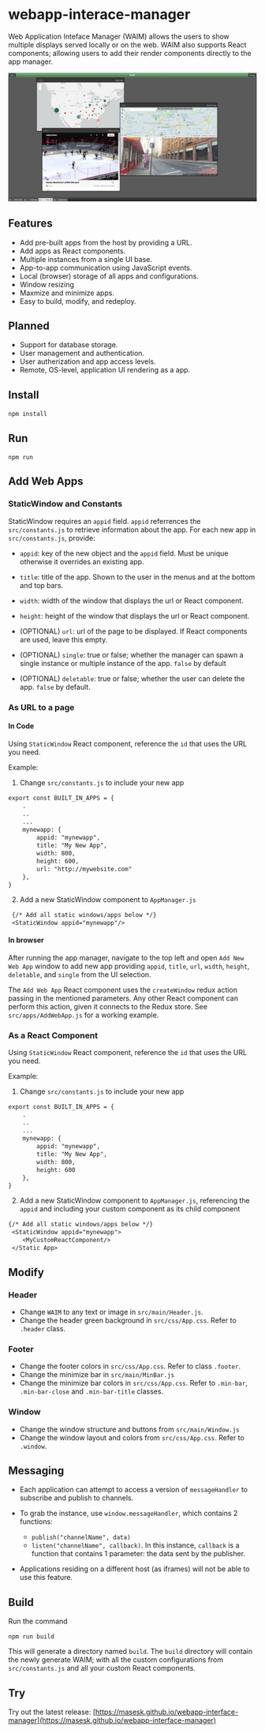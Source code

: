 # webapp-interace-manager
Web Application Inteface Manager (WAIM) allows the users to show multiple displays served locally or on the web.
WAIM also supports React components; allowing users to add their render components directly to the app manager.

![Presentation](./capture.jpg)

## Features
* Add pre-built apps from the host by providing a URL.
* Add apps as React components.
* Multiple instances from a single UI base.
* App-to-app communication using JavaScript events.
* Local (browser) storage of all apps and configurations.
* Window resizing
* Maxmize and minimize apps.
* Easy to build, modify, and redeploy.

## Planned
* Support for database storage.
* User management and authentication.
* User autherization and app access levels.
* Remote, OS-level, application UI rendering as a app.

## Install

```
npm install
```

## Run
```
npm run
```


## Add Web Apps

### StaticWindow and Constants

StaticWindow requires an `appid` field. `appid` referrences the `src/constants.js` to retrieve information about the app.
For each new app in `src/constants.js`, provide:

* `appid`: key of the new object and the `appid` field. Must be unique otherwise it overrides an existing app.

* `title`: title of the app. Shown to the user in the menus and at the bottom and top bars.

* `width`: width of the window that displays the url or React component.

* `height`: height of the window that displays the url or React component.

* (OPTIONAL) `url`: url of the page to be displayed. If React components are used, leave this empty.

* (OPTIONAL) `single`: true or false; whether the manager can spawn a single instance or multiple instance of the app. `false` by default

* (OPTIONAL) `deletable`: true or false; whether the user can delete the app. `false` by default.

### As URL to a page

#### In Code
Using `StaticWindow` React component, reference the `id` that uses the URL you need. 

Example:
1. Change `src/constants.js` to include your new app
```
export const BUILT_IN_APPS = {
    .
    ..
    ...
    mynewapp: {
        appid: "mynewapp",
        title: "My New App",
        width: 800,
        height: 600,
        url: "http://mywebsite.com"
    },
}
```
2. Add a new StaticWindow component to `AppManager.js`

```
 {/* Add all static windows/apps below */}
 <StaticWindow appid="mynewapp"/>
```
#### In browser
After running the app manager, navigate to the top left and open `Add New Web App` window to add new app providing `appid`, `title`, `url`, `width`, `height`, `deletable`, and `single` from the UI selection.

The `Add Web App` React component uses the `createWindow` redux action passing in the mentioned parameters. Any other React component can perform this action, given it connects to the Redux store.
See `src/apps/AddWebApp.js` for a working example.

### As a React Component
Using `StaticWindow` React component, reference the `id` that uses the URL you need. 

Example:
1. Change `src/constants.js` to include your new app
```
export const BUILT_IN_APPS = {
    .
    ..
    ...
    mynewapp: {
        appid: "mynewapp",
        title: "My New App",
        width: 800,
        height: 600
    },
}
```
2. Add a new StaticWindow component to `AppManager.js`, referencing the `appid` and including your custom component as its child component
```
{/* Add all static windows/apps below */}
 <StaticWindow appid="mynewapp">
    <MyCustomReactComponent/>
 </Static App>
```

## Modify

### Header
* Change `WAIM` to any text or image in `src/main/Header.js`.
* Change the header green background in `src/css/App.css`. Refer to `.header` class.

### Footer
* Change the footer colors in `src/css/App.css`. Refer to class `.footer`.
* Change the minimize bar in `src/main/MinBar.js`
* Change the minimize bar colors in `src/css/App.css`. Refer to `.min-bar`, `.min-bar-close` and `.min-bar-title` classes.

### Window
* Change the window structure and buttons from `src/main/Window.js`
* Change the window layout and colors from `src/css/App.css`. Refer to `.window`.

## Messaging

* Each application can attempt to access a version of `messageHandler` to subscribe and publish to channels.

* To grab the instance, use `window.messageHandler`, which contains 2 functions:
    * `publish("channelName", data)`
    * `listen("channelName", callback)`. In this instance, `callback` is a function that contains 1 parameter: the data sent by the publisher.
* Applications residing on a different host (as iframes) will not be able to use this feature.


## Build

Run the command
```
npm run build
```
This will generate a directory named `build`. The `build` directory will contain the newly generate WAIM; with all the custom configurations from `src/constants.js` and all your custom React components. 

## Try
Try out the latest release:
[https://masesk.github.io/webapp-interface-manager](https://masesk.github.io/webapp-interface-manager)

